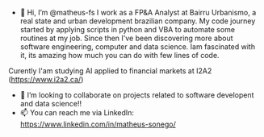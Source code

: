 - 👋 Hi, I’m @matheus-fs
I work as a FP&A Analyst at Bairru Urbanismo, a real state and urban development brazilian company. 
My code journey started by applying scripts in python and VBA to automate some routines at my job.
Since then I've been discovering more about software engineering, computer and data science. Iam fascinated with it, its amazing how much you can do with few lines of code.

Curently I'am studying AI applied to financial markets at I2A2 (https://www.i2a2.ca/)

- 💞️ I’m looking to collaborate on projects related to software developent and data science!!   
- 📫 You can reach me via LinkedIn: https://www.linkedin.com/in/matheus-sonego/

<!---
matheus-fs/matheus-fs is a ✨ special ✨ repository because its `README.md` (this file) appears on your GitHub profile.
You can click the Preview link to take a look at your changes.
--->
